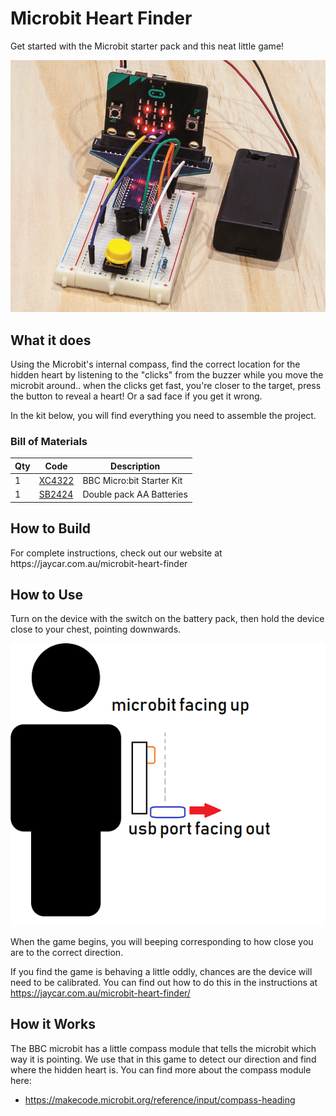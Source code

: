 # Microbit Heart Finder

Get started with the Microbit starter pack and this neat little game!

![hero image](hero.jpg)

## What it does

Using the Microbit's internal compass, find the correct location for the hidden heart by listening to the "clicks" from the buzzer while you move the microbit around.. when the clicks get fast, you're closer to the target, press the button to reveal a heart! Or a sad face if you get it wrong.

In the kit below, you will find everything you need to assemble the project.

### Bill of Materials

| Qty | Code                                     | Description               |
| --- | ---------------------------------------- | ------------------------- |
| 1   | [XC4322](https://jaycar.com.au/p/XC4322) | BBC Micro:bit Starter Kit |
| 1   | [SB2424](https://jaycar.com.au/p/SB2424) | Double pack AA Batteries  |

## How to Build

<div id='instructions'>
For complete instructions, check out our website at https://jaycar.com.au/microbit-heart-finder
</div>

## How to Use

Turn on the device with the switch on the battery pack, then hold the device close to your chest, pointing downwards.

![how to hold the game](docs/images/orientation.png)

When the game begins, you will beeping corresponding to how close you are to the correct direction.

If you find the game is behaving a little oddly, chances are the device will need to be calibrated. You can find out how to do this in the instructions at <https://jaycar.com.au/microbit-heart-finder/>

## How it Works

The BBC microbit has a little compass module that tells the microbit which way it is pointing. We use that in this game to detect our direction and find where the hidden heart is. You can find more about the compass module here:

- <https://makecode.microbit.org/reference/input/compass-heading>